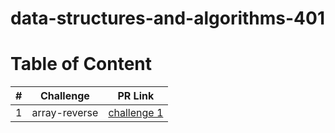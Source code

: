# data-structures-and-algorithms-401

# Table of Content 

|#|Challenge|PR Link|
|----|-----|-------|
|1|array-reverse|[challenge 1](./array_reverse/README.md)|